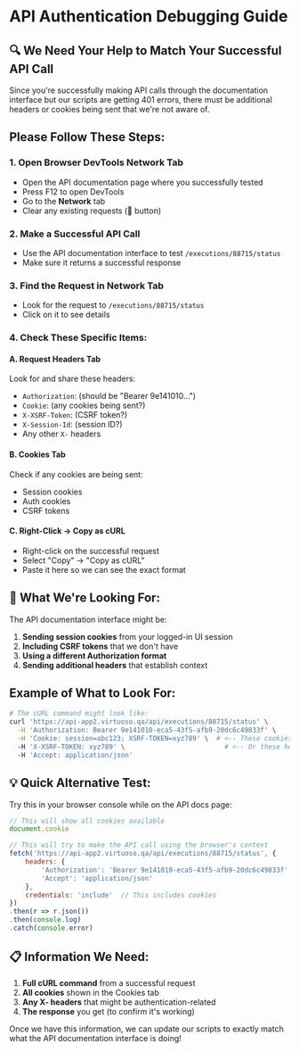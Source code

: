 # API Authentication Debugging Guide

## 🔍 We Need Your Help to Match Your Successful API Call

Since you're successfully making API calls through the documentation interface but our scripts are getting 401 errors, there must be additional headers or cookies being sent that we're not aware of.

## Please Follow These Steps:

### 1. Open Browser DevTools Network Tab
- Open the API documentation page where you successfully tested
- Press F12 to open DevTools
- Go to the **Network** tab
- Clear any existing requests (🚫 button)

### 2. Make a Successful API Call
- Use the API documentation interface to test `/executions/88715/status`
- Make sure it returns a successful response

### 3. Find the Request in Network Tab
- Look for the request to `/executions/88715/status`
- Click on it to see details

### 4. Check These Specific Items:

#### A. Request Headers Tab
Look for and share these headers:
- `Authorization`: (should be "Bearer 9e141010...")
- `Cookie`: (any cookies being sent?)
- `X-XSRF-Token`: (CSRF token?)
- `X-Session-Id`: (session ID?)
- Any other `X-` headers

#### B. Cookies Tab
Check if any cookies are being sent:
- Session cookies
- Auth cookies
- CSRF tokens

#### C. Right-Click → Copy as cURL
- Right-click on the successful request
- Select "Copy" → "Copy as cURL"
- Paste it here so we can see the exact format

## 🎯 What We're Looking For:

The API documentation interface might be:
1. **Sending session cookies** from your logged-in UI session
2. **Including CSRF tokens** that we don't have
3. **Using a different Authorization format**
4. **Sending additional headers** that establish context

## Example of What to Look For:

```bash
# The cURL command might look like:
curl 'https://api-app2.virtuoso.qa/api/executions/88715/status' \
  -H 'Authorization: Bearer 9e141010-eca5-43f5-afb9-20dc6c49833f' \
  -H 'Cookie: session=abc123; XSRF-TOKEN=xyz789' \  # <-- These cookies
  -H 'X-XSRF-TOKEN: xyz789' \                         # <-- Or these headers
  -H 'Accept: application/json'
```

## 💡 Quick Alternative Test:

Try this in your browser console while on the API docs page:

```javascript
// This will show all cookies available
document.cookie

// This will try to make the API call using the browser's context
fetch('https://api-app2.virtuoso.qa/api/executions/88715/status', {
    headers: {
        'Authorization': 'Bearer 9e141010-eca5-43f5-afb9-20dc6c49833f',
        'Accept': 'application/json'
    },
    credentials: 'include'  // This includes cookies
})
.then(r => r.json())
.then(console.log)
.catch(console.error)
```

## 📋 Information We Need:

1. **Full cURL command** from a successful request
2. **All cookies** shown in the Cookies tab
3. **Any X- headers** that might be authentication-related
4. **The response** you get (to confirm it's working)

Once we have this information, we can update our scripts to exactly match what the API documentation interface is doing!